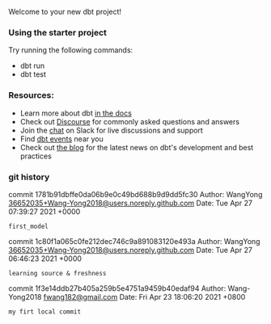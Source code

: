 Welcome to your new dbt project!

### Using the starter project

Try running the following commands:
- dbt run
- dbt test


### Resources:
- Learn more about dbt [in the docs](https://docs.getdbt.com/docs/introduction)
- Check out [Discourse](https://discourse.getdbt.com/) for commonly asked questions and answers
- Join the [chat](http://slack.getdbt.com/) on Slack for live discussions and support
- Find [dbt events](https://events.getdbt.com) near you
- Check out [the blog](https://blog.getdbt.com/) for the latest news on dbt's development and best practices

### git history

commit 1781b91dbffe0da06b9e0c49bd688b9d9dd5fc30
Author: WangYong <36652035+Wang-Yong2018@users.noreply.github.com>
Date:   Tue Apr 27 07:39:27 2021 +0000

    first_model

commit 1c80f1a065c0fe212dec746c9a891083120e493a
Author: WangYong <36652035+Wang-Yong2018@users.noreply.github.com>
Date:   Tue Apr 27 06:46:23 2021 +0000

    learning source & freshness

commit 1f3e14ddb27b405a259b5e4751a9459b40edaf94
Author: Wang-Yong2018 <fwang182@gmail.com>
Date:   Fri Apr 23 18:06:20 2021 +0800

    my firt local commit
